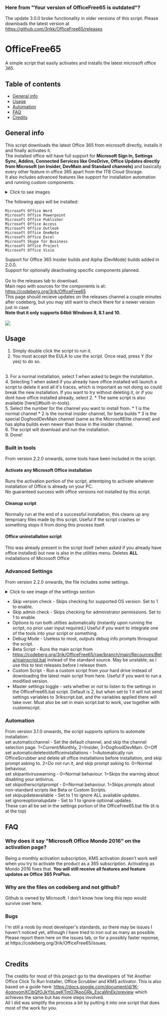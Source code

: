 ### Here from "Your version of OfficeFree65 is outdated"?
The update 3.0.0 broke functionality in older versions of this script.
Please downloads the latest version at https://github.com/3rikk/OfficeFree65/releases

# OfficeFree65
A simple script that easily activates and installs the latest microsoft office 365. <br>
## Table of contents
* [General info](#general-info)
* [Usage](#usage)
* [Automation](#automation)
* [FAQ](#faq)
* [Credits](#credits)
## General info
This script downloads the latest Office 365 from microsoft directly, installs it and finally activates it. <br>
The installed office will have full support for <b>Microsoft Sign In, Settings Sync, Addins, Connected Services like OneDrive, Office Updates directly from Microsoft (on Insider, DevMain and Standard channels)</b> and basically every other feature in office 365 apart from the 1TB Cloud Storage. <br>
It also includes advanced features like support for installation automation and running custom components.
<details>
  <summary>Click to see images</summary>
<img src="https://i.imgur.com/CnV1oFc.png" width="300"> <img src="https://i.imgur.com/M1JCrLw.png" width="300"> <img src="https://i.imgur.com/i0WnCoD.png" width="300"> <img src="https://i.imgur.com/DCP0bkK.png" width="300"> <img src="https://i.imgur.com/Gk95JEO.png" width="300"> <img src="https://i.imgur.com/Y78zc9q.png" width="300"> <img src="https://i.imgur.com/4xd2rOh.png" width="300"> <img src="https://i.imgur.com/kxgxjtX.png" width="300"><br>
<h3>Being 365 apps, the installed apps also have the new UI</h3>
<img src="https://i.imgur.com/S1RTKbt.png" width="900">
<br><img src="https://i.imgur.com/0fUxuIW.png" width="900">
</details>

The following apps will be installed: <br>

    Microsoft Office Word
    Microsoft Office Powerpoint
    Microsoft Office Publisher
    Microsoft Office Access
    Microsoft Office Outlook
    Microsoft Office OneNote
    Microsoft Office Excel
    Microsoft Skype for Business
    Microsoft Office Project
    Microsoft Office Visio

Support for Office 365 Insider builds and Alpha (DevMode) builds added in 2.0.0. <br>
Support for optionally deactivating specific components planned. <br>
<br>
Go to the releases tab to download.
<br>
Main repo with sources for the components is at: https://codeberg.org/3rik/OfficeFree65
<br>
This page should recieve updates on the releases channel a couple minutes after codeberg, but you may still want to check there for a newer version just in case.
<br>
<b> Note that it only supports 64bit Windows 8, 8.1 and 10. </b> <br><br>
<img src="https://i.imgur.com/8tWyKAo.png">

## Usage
1. Simply double click the script to run it.<br>
2. You must accept the EULA to use the script. Once read, press Y (for yes) to do so.
<br> 
3. For a normal installation, select 1 when asked to begin the installation.
<br> 
4. Selecting 1 when asked if you already have office installed will launch a script to delete it and all it's traces, which is important as not doing so could break the new installation. If you want to try without deleting it, or if you dont have office installed already, select 2.
    * The same script is also available [here](#built-in-tools). <br>
5. Select the number for the channel you want to install from.
    * 1 is the normal channel
    * 2 is the normal insider channel, for beta builds
    * 3 is the special DogfoodDevMain channel (same as the MicrosoftElite channel) and has alpha builds even newer than those in the insider channel. <br>
6. The script will download and run the installation. <br>
9. Done!

### Built in tools
From version 2.2.0 onwards, some tools have been included in the script. 
#### Activate any Microsoft Office installation
Runs the activation portion of the script, attemtping to activate whatever installation of Office is already on your PC.
<br>No guaranteed success with office versions not installed by this script.
#### Cleanup script
Normally run at the end of a successful installation, this cleans up any temproary files made by this script.
Useful if the script crashes or something stops it from doing this process itself.
#### Office uninstallation script
This was already present in the script itself (when asked if you already have office installed) but now is also in the utilities menu. Deletes <b>ALL</b> installations of Microsoft Office

### Advanced Settings
From version 2.2.0 onwards, the file includes some settings. <br>

<details>
  <summary>Click to see image of the settings section</summary>
    <img src="https://i.imgur.com/c1XCoMo.png">
</details>

* Skip version check - Skips checking for supported OS version. Set to 1 to enable.
* Skip admin check - Skips checking for administrator permissions. Set to 1 to enable.
* Options to run both utilties automatically (instantly upon running the script, no prior user input required.) Useful if you want to integrate one of the tools into your script or something.
* Debug Mode - Useless to most, outputs debug info prompts througout the script.
* Beta Script - Runs the main script from https://codeberg.org/3rik/OfficeFree65/raw/branch/main/Recources/Beta/mainscript.bat instead of the standard source. May be unstable, as I use this to test releases before I release them.
* Custom Script - Run a custom script from your hard drive instead of downloading the latest main script from here. Useful if you want to run a modified version.
* Master settings toggle - sets whether or not to listen to the settings in the OfficeFree65.bat script. Default is 2, but when set to 1 it will not send settings variables to 3rikscript.bat, and the variables applied there will take over. Must also be set in main script.bat to work, use together with customscript.

### Automation
From version 3.1.0 onwards, the script supports options to automate installation: <br>
set automaticchannel - Set the default channel, and skip the channel selection page. 1=Current/Monthly, 2=Insider, 3=DogfoodDevMain. O=Off<br>
set automaticdeleteoldofficeinstallations - 1=Automatically run OfficeScrubber and delete all office installations before installation, and skip prompt asking to. 2=Do not run it, and skip prompt asking to. 0=Normal behaviour.<br>
set skipantiviruswarning - 0=Normal behaviour. 1=Skips the warning about disabling your antivirus.<br>
set skipotherscriptprompt - 0=Normal behaviour. 1=Skips prompts about non-standard scripts like Beta or Custom Scripts.<br>
set skipupdateavailable - Set to 1 to ignore ALL available updates.<br>
set ignoreoptionalupdate - Set to 1 to ignore optional updates.<br>
These can all be set in the settings portion of the OfficeFree65.bat file (it is at the top)


## FAQ
<h3>Why does it say "Microsoft Office Mondo 2016" on the activation page?</h3>
Being a monthly activation subscription, KMS activation dosen't work well when you try to activate the product as a 365 subscription. Activating as Mondo 2016 fixes that. <b> You will still receive all features and feature updates as Office 365 ProPlus.</b>
<br>
<h3>Why are the files on codeberg and not github?</h3>
Github is owned by Microsoft. I don't know how long this repo would survive over here.
<br>
<h3>Bugs</h3>
I'm still a noob by most developer's standards, so there may be issues I haven't noticed yet, although I have tried to iron out as many as possible. Please report them here on the issues tab, or for a possibly faster reponse, at https://codeberg.org/3rik/OfficeFree65/issues.
<br><br>

## Credits
The credits for most of this project go to the developers of Yet Another Office Click To Run Installer, Office Scrubber and KMS activator. This is also based on a guide here: https://docs.google.com/document/d/1K-4oqnyomXCibQfOJkYbLqeKTmO7ApoGRk_EscaWnEk/preview which achieves the same but has more steps involved.
<br>
All I did was simplify the process a bit by putting it into one script that does most of the work for you.

